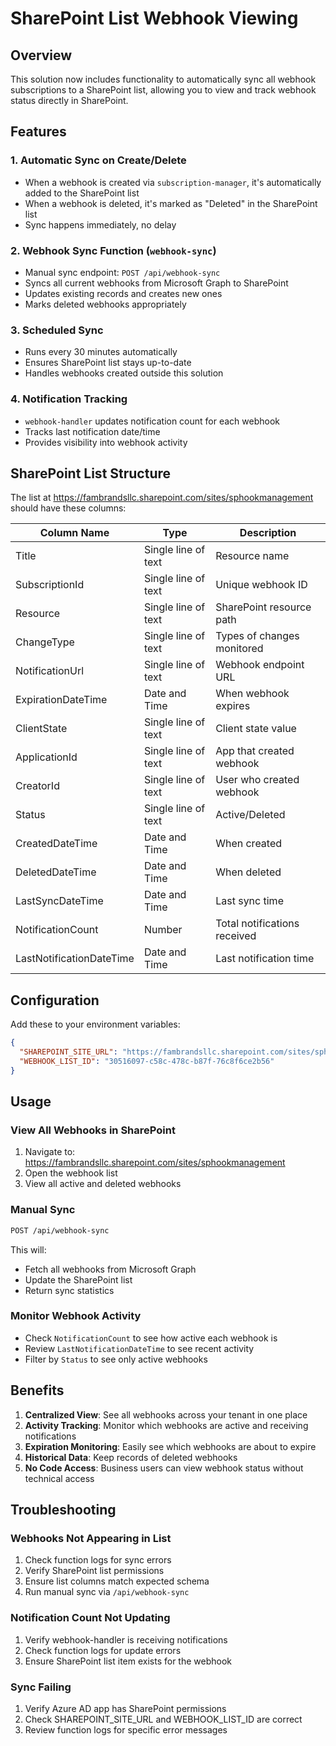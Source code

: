 # SharePoint List Webhook Viewing

## Overview

This solution now includes functionality to automatically sync all webhook subscriptions to a SharePoint list, allowing you to view and track webhook status directly in SharePoint.

## Features

### 1. Automatic Sync on Create/Delete
- When a webhook is created via `subscription-manager`, it's automatically added to the SharePoint list
- When a webhook is deleted, it's marked as "Deleted" in the SharePoint list
- Sync happens immediately, no delay

### 2. Webhook Sync Function (`webhook-sync`)
- Manual sync endpoint: `POST /api/webhook-sync`
- Syncs all current webhooks from Microsoft Graph to SharePoint
- Updates existing records and creates new ones
- Marks deleted webhooks appropriately

### 3. Scheduled Sync
- Runs every 30 minutes automatically
- Ensures SharePoint list stays up-to-date
- Handles webhooks created outside this solution

### 4. Notification Tracking
- `webhook-handler` updates notification count for each webhook
- Tracks last notification date/time
- Provides visibility into webhook activity

## SharePoint List Structure

The list at https://fambrandsllc.sharepoint.com/sites/sphookmanagement should have these columns:

| Column Name | Type | Description |
|-------------|------|-------------|
| Title | Single line of text | Resource name |
| SubscriptionId | Single line of text | Unique webhook ID |
| Resource | Single line of text | SharePoint resource path |
| ChangeType | Single line of text | Types of changes monitored |
| NotificationUrl | Single line of text | Webhook endpoint URL |
| ExpirationDateTime | Date and Time | When webhook expires |
| ClientState | Single line of text | Client state value |
| ApplicationId | Single line of text | App that created webhook |
| CreatorId | Single line of text | User who created webhook |
| Status | Single line of text | Active/Deleted |
| CreatedDateTime | Date and Time | When created |
| DeletedDateTime | Date and Time | When deleted |
| LastSyncDateTime | Date and Time | Last sync time |
| NotificationCount | Number | Total notifications received |
| LastNotificationDateTime | Date and Time | Last notification time |

## Configuration

Add these to your environment variables:

```json
{
  "SHAREPOINT_SITE_URL": "https://fambrandsllc.sharepoint.com/sites/sphookmanagement",
  "WEBHOOK_LIST_ID": "30516097-c58c-478c-b87f-76c8f6ce2b56"
}
```

## Usage

### View All Webhooks in SharePoint
1. Navigate to: https://fambrandsllc.sharepoint.com/sites/sphookmanagement
2. Open the webhook list
3. View all active and deleted webhooks

### Manual Sync
```bash
POST /api/webhook-sync
```

This will:
- Fetch all webhooks from Microsoft Graph
- Update the SharePoint list
- Return sync statistics

### Monitor Webhook Activity
- Check `NotificationCount` to see how active each webhook is
- Review `LastNotificationDateTime` to see recent activity
- Filter by `Status` to see only active webhooks

## Benefits

1. **Centralized View**: See all webhooks across your tenant in one place
2. **Activity Tracking**: Monitor which webhooks are active and receiving notifications
3. **Expiration Monitoring**: Easily see which webhooks are about to expire
4. **Historical Data**: Keep records of deleted webhooks
5. **No Code Access**: Business users can view webhook status without technical access

## Troubleshooting

### Webhooks Not Appearing in List
1. Check function logs for sync errors
2. Verify SharePoint list permissions
3. Ensure list columns match expected schema
4. Run manual sync via `/api/webhook-sync`

### Notification Count Not Updating
1. Verify webhook-handler is receiving notifications
2. Check function logs for update errors
3. Ensure SharePoint list item exists for the webhook

### Sync Failing
1. Verify Azure AD app has SharePoint permissions
2. Check SHAREPOINT_SITE_URL and WEBHOOK_LIST_ID are correct
3. Review function logs for specific error messages
